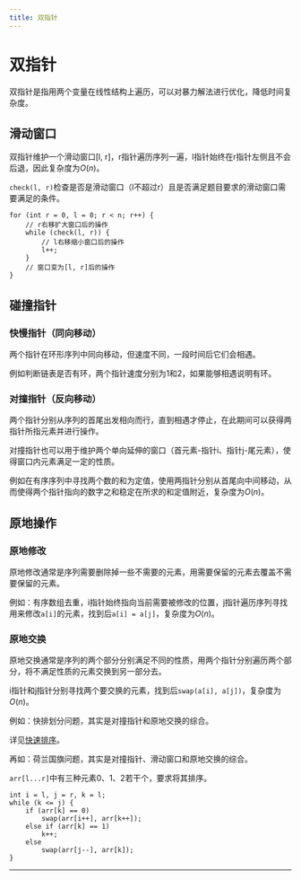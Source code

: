 ```yaml
---
title: 双指针
---
```


# 双指针

<script type="text/javascript" src="/include/head.js"></script>

双指针是指用两个变量在线性结构上遍历，可以对暴力解法进行优化，降低时间复杂度。

## 滑动窗口

双指针维护一个滑动窗口[l, r]，r指针遍历序列一遍，l指针始终在r指针左侧且不会后退，因此复杂度为$O(n)$。

`check(l, r)`检查是否是滑动窗口（l不超过r）且是否满足题目要求的滑动窗口需要满足的条件。

```
for (int r = 0, l = 0; r < n; r++) {
    // r右移扩大窗口后的操作
    while (check(l, r)) {
        // l右移缩小窗口后的操作
        l++;
    }
    // 窗口变为[l, r]后的操作
}
```

## 碰撞指针

### 快慢指针（同向移动）

两个指针在环形序列中同向移动，但速度不同，一段时间后它们会相遇。

例如判断链表是否有环，两个指针速度分别为1和2，如果能够相遇说明有环。

### 对撞指针（反向移动）

两个指针分别从序列的首尾出发相向而行，直到相遇才停止，在此期间可以获得两指针所指元素并进行操作。

对撞指针也可以用于维护两个单向延伸的窗口（首元素-指针i、指针j-尾元素），使得窗口内元素满足一定的性质。

例如在有序序列中寻找两个数的和为定值，使用两指针分别从首尾向中间移动，从而使得两个指针指向的数字之和稳定在所求的和定值附近，复杂度为$O(n)$。

## 原地操作

### 原地修改

原地修改通常是序列需要删除掉一些不需要的元素，用需要保留的元素去覆盖不需要保留的元素。

例如：有序数组去重，i指针始终指向当前需要被修改的位置，j指针遍历序列寻找用来修改`a[i]`的元素，找到后`a[i] = a[j]`，复杂度为$O(n)$。

### 原地交换

原地交换通常是序列的两个部分分别满足不同的性质，用两个指针分别遍历两个部分，将不满足性质的元素交换到另一部分去。

i指针和j指针分别寻找两个要交换的元素，找到后`swap(a[i], a[j])`，复杂度为$O(n)$。

例如：快排划分问题，其实是对撞指针和原地交换的综合。

详见<a href="https://www.dywan.xyz/note/202102/170001">快速排序</a>。

再如：荷兰国旗问题，其实是对撞指针、滑动窗口和原地交换的综合。

`arr[l...r]`中有三种元素0、1、2若干个，要求将其排序。

```
int i = l, j = r, k = l;
while (k <= j) {
    if (arr[k] == 0)
        swap(arr[i++], arr[k++]);
    else if (arr[k] == 1)
        k++;
    else
        swap(arr[j--], arr[k]);
}
```

---

<script type="text/javascript" src="/include/tail.js"></script>
